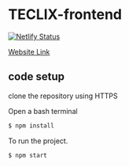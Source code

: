 # TECLIX-frontend

[![Netlify Status](https://api.netlify.com/api/v1/badges/f8a13dd5-8779-4673-af4d-a82a021e86ad/deploy-status)](https://app.netlify.com/sites/teclix-webapp/deploys)

[Website Link](https://teclix-webapp.netlify.app/)

## code setup
clone the repository using HTTPS

Open a bash terminal
```bash
$ npm install
```

To run the project.
```bash
$ npm start 
```
